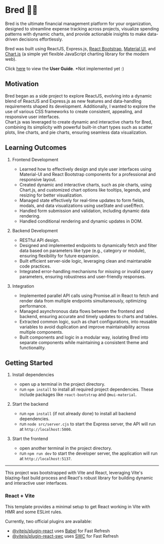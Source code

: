 # Bred 💸🍞  
Bred is the ultimate financial management platform for your organization, designed to streamline expense tracking across projects, visualize spending patterns with dynamic charts, and provide actionable insights to make data-driven decisions effortlessly.  

Bred was built using ReactJS, Express.js, [React Bootstrap](https://react-bootstrap.netlify.app/), [Material UI](https://mui.com/?srsltid=AfmBOorUkyfvfqBEhL0ITYdPJ3b4o98voV-nNfbKw9CjwKkZ0UQLnePK), and [Chart.js](https://www.chartjs.org/) (a simple yet flexible JavaScript charting library for the modern web).  

Click [here]() to view the **User Guide**. *Not implemented yet :)  

## Motivation  
Bred began as a side project to explore ReactJS, evolving into a dynamic blend of ReactJS and Express.js as new features and data-handling requirements shaped its development. Additionally, I wanted to explore the use of various CSS frameworks to create consistent, appealing, and responsive user interfaces.  
Chart.js was leveraged to create dynamic and interactive charts for Bred, combining its simplicity with powerful built-in chart types such as scatter plots, line charts, and pie charts, ensuring seamless data visualization.  

## Learning Outcomes  
1. Frontend Development
   - Learned how to effectively design and style user interfaces using Material-UI and React Bootstrap components for a professional and responsive layout.
   - Created dynamic and interactive charts, such as pie charts, using Chart.js, and customized chart options like tooltips, legends, and resizing for better visualization.
   - Managed state effectively for real-time updates to form fields, modals, and data visualizations using useState and useEffect.
   - Handled form submission and validation, including dynamic data rendering.
   - Handled conditional rendering and dynamic updates in DOM.

2. Backend Development
   - RESTful API design.
   - Designed and implemented endpoints to dynamically fetch and filter data based on parameters like type (e.g., category or module), ensuring flexibility for future expansion.
   - Built efficient server-side logic, leveraging clean and maintanable code practices.
   - Integrated error-handling mechanisms for missing or invalid query parameters, ensuring robustness and user-friendly responses.

3. Integration
   - Implemented parallel API calls using Promise.all in React to fetch and render data from multiple endpoints simultaneously, optimizing performance.
   - Managed asynchronous data flows between the frontend and backend, ensuring accurate and timely updates to charts and tables.
   - Extracted common logic, such as chart configurations, into reusable variables to avoid duplication and improve maintainability across multiple components.
   - Built components and logic in a modular way, isolating Bred into separate components while maintaining a consistent theme and functionality.

## Getting Started  
1. Install dependencies
   - open up a terminal in the project directory.
   - run `npm install` to install all required project dependencies. These include packages like `react-bootstrap` and `@mui-material`.

2. Start the backend
   - run `npm install` (if not already done) to install all backend dependencies.
   - run `node src/server.cjs` to start the Express server, the API will run at `http://localhost:5000`.

3. Start the frontend
   - open another terminal in the project directory.
   - run `npm run dev` to start the developer server, the application will run at `http://localhost:5137`.  

---

This project was bootstrapped with Vite and React, leveraging Vite's blazing-fast build process and React's robust library for building dynamic and interactive user interfaces.
### React + Vite

This template provides a minimal setup to get React working in Vite with HMR and some ESLint rules.

Currently, two official plugins are available:

- [@vitejs/plugin-react](https://github.com/vitejs/vite-plugin-react/blob/main/packages/plugin-react/README.md) uses [Babel](https://babeljs.io/) for Fast Refresh
- [@vitejs/plugin-react-swc](https://github.com/vitejs/vite-plugin-react-swc) uses [SWC](https://swc.rs/) for Fast Refresh
